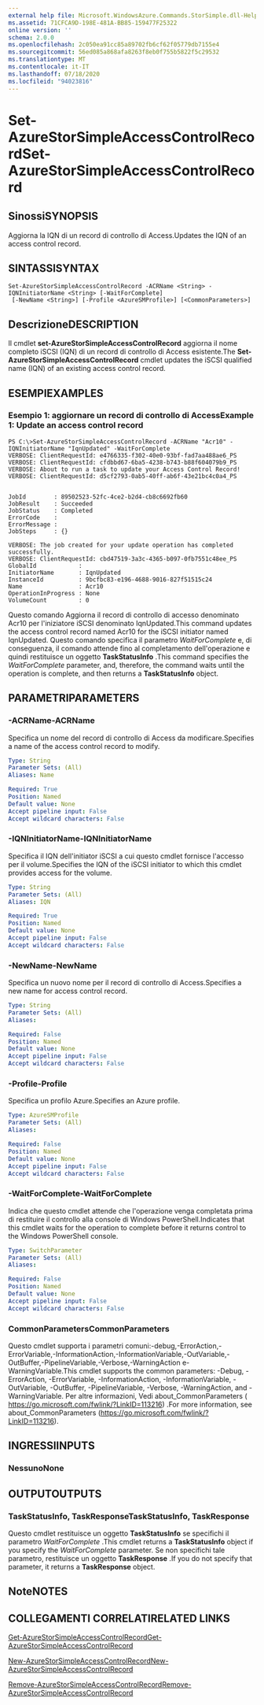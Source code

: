 ```yaml
---
external help file: Microsoft.WindowsAzure.Commands.StorSimple.dll-Help.xml
ms.assetid: 71CFCA9D-198E-481A-BB85-159477F25322
online version: ''
schema: 2.0.0
ms.openlocfilehash: 2c050ea91cc85a89702fb6cf62f05779db7155e4
ms.sourcegitcommit: 56ed085a868afa8263f8eb0f755b5822f5c29532
ms.translationtype: MT
ms.contentlocale: it-IT
ms.lasthandoff: 07/18/2020
ms.locfileid: "94023816"
---
```

# <span data-ttu-id="8c2ed-101">Set-AzureStorSimpleAccessControlRecord</span><span class="sxs-lookup"><span data-stu-id="8c2ed-101">Set-AzureStorSimpleAccessControlRecord</span></span>

## <span data-ttu-id="8c2ed-102">Sinossi</span><span class="sxs-lookup"><span data-stu-id="8c2ed-102">SYNOPSIS</span></span>
<span data-ttu-id="8c2ed-103">Aggiorna la IQN di un record di controllo di Access.</span><span class="sxs-lookup"><span data-stu-id="8c2ed-103">Updates the IQN of an access control record.</span></span>

## <span data-ttu-id="8c2ed-104">SINTASSI</span><span class="sxs-lookup"><span data-stu-id="8c2ed-104">SYNTAX</span></span>

```
Set-AzureStorSimpleAccessControlRecord -ACRName <String> -IQNInitiatorName <String> [-WaitForComplete]
 [-NewName <String>] [-Profile <AzureSMProfile>] [<CommonParameters>]
```

## <span data-ttu-id="8c2ed-105">Descrizione</span><span class="sxs-lookup"><span data-stu-id="8c2ed-105">DESCRIPTION</span></span>
<span data-ttu-id="8c2ed-106">Il cmdlet **set-AzureStorSimpleAccessControlRecord** aggiorna il nome completo iSCSI (IQN) di un record di controllo di Access esistente.</span><span class="sxs-lookup"><span data-stu-id="8c2ed-106">The **Set-AzureStorSimpleAccessControlRecord** cmdlet updates the iSCSI qualified name (IQN) of an existing access control record.</span></span>

## <span data-ttu-id="8c2ed-107">ESEMPI</span><span class="sxs-lookup"><span data-stu-id="8c2ed-107">EXAMPLES</span></span>

### <span data-ttu-id="8c2ed-108">Esempio 1: aggiornare un record di controllo di Access</span><span class="sxs-lookup"><span data-stu-id="8c2ed-108">Example 1: Update an access control record</span></span>
```
PS C:\>Set-AzureStorSimpleAccessControlRecord -ACRName "Acr10" -IQNInitiatorName "IqnUpdated" -WaitForComplete
VERBOSE: ClientRequestId: e4766335-f302-40e0-93bf-fad7aa488ae6_PS
VERBOSE: ClientRequestId: cfdbbd67-6ba5-4238-b743-b88f604079b9_PS
VERBOSE: About to run a task to update your Access Control Record! 
VERBOSE: ClientRequestId: d5cf2793-0ab5-40ff-ab6f-43e21bc4c0a4_PS


JobId        : 89502523-52fc-4ce2-b2d4-cb8c6692fb60
JobResult    : Succeeded
JobStatus    : Completed
ErrorCode    : 
ErrorMessage : 
JobSteps     : {}

VERBOSE: The job created for your update operation has completed successfully. 
VERBOSE: ClientRequestId: cbd47519-3a3c-4365-b097-0fb7551c48ee_PS
GlobalId            : 
InitiatorName       : IqnUpdated
InstanceId          : 9bcfbc83-e196-4688-9016-827f51515c24
Name                : Acr10
OperationInProgress : None
VolumeCount         : 0
```

<span data-ttu-id="8c2ed-109">Questo comando Aggiorna il record di controllo di accesso denominato Acr10 per l'iniziatore iSCSI denominato IqnUpdated.</span><span class="sxs-lookup"><span data-stu-id="8c2ed-109">This command updates the access control record named Acr10 for the iSCSI initiator named IqnUpdated.</span></span>
<span data-ttu-id="8c2ed-110">Questo comando specifica il parametro *WaitForComplete* e, di conseguenza, il comando attende fino al completamento dell'operazione e quindi restituisce un oggetto **TaskStatusInfo** .</span><span class="sxs-lookup"><span data-stu-id="8c2ed-110">This command specifies the *WaitForComplete* parameter, and, therefore, the command waits until the operation is complete, and then returns a **TaskStatusInfo** object.</span></span>

## <span data-ttu-id="8c2ed-111">PARAMETRI</span><span class="sxs-lookup"><span data-stu-id="8c2ed-111">PARAMETERS</span></span>

### <span data-ttu-id="8c2ed-112">-ACRName</span><span class="sxs-lookup"><span data-stu-id="8c2ed-112">-ACRName</span></span>
<span data-ttu-id="8c2ed-113">Specifica un nome del record di controllo di Access da modificare.</span><span class="sxs-lookup"><span data-stu-id="8c2ed-113">Specifies a name of the access control record to modify.</span></span>

```yaml
Type: String
Parameter Sets: (All)
Aliases: Name

Required: True
Position: Named
Default value: None
Accept pipeline input: False
Accept wildcard characters: False
```

### <span data-ttu-id="8c2ed-114">-IQNInitiatorName</span><span class="sxs-lookup"><span data-stu-id="8c2ed-114">-IQNInitiatorName</span></span>
<span data-ttu-id="8c2ed-115">Specifica il IQN dell'initiator iSCSI a cui questo cmdlet fornisce l'accesso per il volume.</span><span class="sxs-lookup"><span data-stu-id="8c2ed-115">Specifies the IQN of the iSCSI initiator to which this cmdlet provides access for the volume.</span></span>

```yaml
Type: String
Parameter Sets: (All)
Aliases: IQN

Required: True
Position: Named
Default value: None
Accept pipeline input: False
Accept wildcard characters: False
```

### <span data-ttu-id="8c2ed-116">-NewName</span><span class="sxs-lookup"><span data-stu-id="8c2ed-116">-NewName</span></span>
<span data-ttu-id="8c2ed-117">Specifica un nuovo nome per il record di controllo di Access.</span><span class="sxs-lookup"><span data-stu-id="8c2ed-117">Specifies a new name for access control record.</span></span>

```yaml
Type: String
Parameter Sets: (All)
Aliases: 

Required: False
Position: Named
Default value: None
Accept pipeline input: False
Accept wildcard characters: False
```

### <span data-ttu-id="8c2ed-118">-Profile</span><span class="sxs-lookup"><span data-stu-id="8c2ed-118">-Profile</span></span>
<span data-ttu-id="8c2ed-119">Specifica un profilo Azure.</span><span class="sxs-lookup"><span data-stu-id="8c2ed-119">Specifies an Azure profile.</span></span>

```yaml
Type: AzureSMProfile
Parameter Sets: (All)
Aliases: 

Required: False
Position: Named
Default value: None
Accept pipeline input: False
Accept wildcard characters: False
```

### <span data-ttu-id="8c2ed-120">-WaitForComplete</span><span class="sxs-lookup"><span data-stu-id="8c2ed-120">-WaitForComplete</span></span>
<span data-ttu-id="8c2ed-121">Indica che questo cmdlet attende che l'operazione venga completata prima di restituire il controllo alla console di Windows PowerShell.</span><span class="sxs-lookup"><span data-stu-id="8c2ed-121">Indicates that this cmdlet waits for the operation to complete before it returns control to the Windows PowerShell console.</span></span>

```yaml
Type: SwitchParameter
Parameter Sets: (All)
Aliases: 

Required: False
Position: Named
Default value: None
Accept pipeline input: False
Accept wildcard characters: False
```

### <span data-ttu-id="8c2ed-122">CommonParameters</span><span class="sxs-lookup"><span data-stu-id="8c2ed-122">CommonParameters</span></span>
<span data-ttu-id="8c2ed-123">Questo cmdlet supporta i parametri comuni:-debug,-ErrorAction,-ErrorVariable,-InformationAction,-InformationVariable,-OutVariable,-OutBuffer,-PipelineVariable,-Verbose,-WarningAction e-WarningVariable.</span><span class="sxs-lookup"><span data-stu-id="8c2ed-123">This cmdlet supports the common parameters: -Debug, -ErrorAction, -ErrorVariable, -InformationAction, -InformationVariable, -OutVariable, -OutBuffer, -PipelineVariable, -Verbose, -WarningAction, and -WarningVariable.</span></span> <span data-ttu-id="8c2ed-124">Per altre informazioni, Vedi about_CommonParameters ( https://go.microsoft.com/fwlink/?LinkID=113216) .</span><span class="sxs-lookup"><span data-stu-id="8c2ed-124">For more information, see about_CommonParameters (https://go.microsoft.com/fwlink/?LinkID=113216).</span></span>

## <span data-ttu-id="8c2ed-125">INGRESSI</span><span class="sxs-lookup"><span data-stu-id="8c2ed-125">INPUTS</span></span>

### <span data-ttu-id="8c2ed-126">Nessuno</span><span class="sxs-lookup"><span data-stu-id="8c2ed-126">None</span></span>

## <span data-ttu-id="8c2ed-127">OUTPUT</span><span class="sxs-lookup"><span data-stu-id="8c2ed-127">OUTPUTS</span></span>

### <span data-ttu-id="8c2ed-128">TaskStatusInfo, TaskResponse</span><span class="sxs-lookup"><span data-stu-id="8c2ed-128">TaskStatusInfo, TaskResponse</span></span>
<span data-ttu-id="8c2ed-129">Questo cmdlet restituisce un oggetto **TaskStatusInfo** se specifichi il parametro *WaitForComplete* .</span><span class="sxs-lookup"><span data-stu-id="8c2ed-129">This cmdlet returns a **TaskStatusInfo** object if you specify the *WaitForComplete* parameter.</span></span>
<span data-ttu-id="8c2ed-130">Se non specifichi tale parametro, restituisce un oggetto **TaskResponse** .</span><span class="sxs-lookup"><span data-stu-id="8c2ed-130">If you do not specify that parameter, it returns a **TaskResponse** object.</span></span>

## <span data-ttu-id="8c2ed-131">Note</span><span class="sxs-lookup"><span data-stu-id="8c2ed-131">NOTES</span></span>

## <span data-ttu-id="8c2ed-132">COLLEGAMENTI CORRELATI</span><span class="sxs-lookup"><span data-stu-id="8c2ed-132">RELATED LINKS</span></span>

[<span data-ttu-id="8c2ed-133">Get-AzureStorSimpleAccessControlRecord</span><span class="sxs-lookup"><span data-stu-id="8c2ed-133">Get-AzureStorSimpleAccessControlRecord</span></span>](./Get-AzureStorSimpleAccessControlRecord.md)

[<span data-ttu-id="8c2ed-134">New-AzureStorSimpleAccessControlRecord</span><span class="sxs-lookup"><span data-stu-id="8c2ed-134">New-AzureStorSimpleAccessControlRecord</span></span>](./New-AzureStorSimpleAccessControlRecord.md)

[<span data-ttu-id="8c2ed-135">Remove-AzureStorSimpleAccessControlRecord</span><span class="sxs-lookup"><span data-stu-id="8c2ed-135">Remove-AzureStorSimpleAccessControlRecord</span></span>](./Remove-AzureStorSimpleAccessControlRecord.md)


